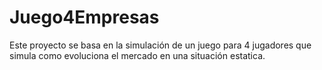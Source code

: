 # Juego4Empresas
Este proyecto se basa en la simulación de un juego para 4 jugadores que simula como evoluciona el mercado en una situación estatica.